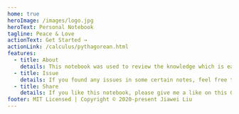 ```yaml
---
home: true
heroImage: /images/logo.jpg
heroText: Personal Notebook
tagline: Peace & Love
actionText: Get Started →
actionLink: /calculus/pythagorean.html
features:
  - title: About
    details: This notebook was used to review the knowledge which is easy to forget.
  - title: Issue
    details: If you found any issues in some certain notes, feel free to post the issues on this GitHub repo :)
  - title: Share
    details: If you like this notebook, please give me a like on this GitHub repo. Also, share with someone who wants these knowledge.
footer: MIT Licensed | Copyright © 2020-present Jiawei Liu
---
```

